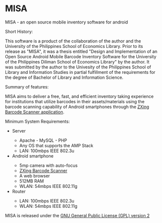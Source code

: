 # MISA
MISA - an open source mobile inventory software for android

Short History:

This software is a product of the collaboration of the author and the University of the Philippines School of Economics Library. Prior to its release as "MISA", it was a thesis entitled "Design and Implementation of an Open Source Android Mobile Barcode Inventory Software for the University of the Philippines Diliman School of Economics Library" by the author. It was submitted by the author to the Univesity of the Philippines School of Library and Information Studies in partial fulfillment of the requirements for the degree of Bachelor of Library and Information Science.

Summary of features:

MISA aims to deliver a free, fast, and efficient inventory taking experience for institutions that utilize barcodes in their assets/materials using the barcode scanning capability of Android smartphones through the <a href="https://github.com/zxing/zxing">ZXing Barcode Scanner application</a>.

Minimum System Requirements:
<ul>
  <li>Server</li>
    <ul>
      <li>Apache - MySQL - PHP</li>
      <li>Any OS that supports the AMP Stack</li>
      <li>LAN: 100mbps IEEE 802.3u</li>
    </ul>
  <li>Android smartphone</li>
    <ul>
      <li>5mp camera with auto-focus</li>
      <li><a href="https://play.google.com/store/apps/details?id=com.google.zxing.client.android">ZXing Barcode Scanner</a></li>
      <li>A web browser</li>
      <li>512MB RAM</li>
      <li>WLAN: 54mbps IEEE 802.11g</li>
    </ul>
  <li>Router</li>
    <ul>
      <li>LAN: 100mbps IEEE 802.3u</li>
      <li>WLAN: 54mbps IEEE 802.11g</li>
    </ul>
</ul>


MISA is released under the <a href="https://github.com/techkiel/MISA/blob/master/LICENSE">GNU General Public License (GPL) version 2</a>
